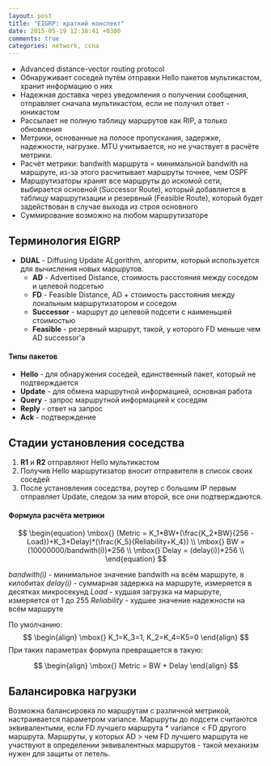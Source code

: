 ```yaml
---
layout: post
title: "EIGRP: краткий конспект"
date: 2015-05-19 12:38:41 +0300
comments: true
categories: network, ccna
---
```

* Advanced distance-vector routing protocol
* Обнаруживает соседей путём отправки Hello пакетов мультикастом, хранит информацию о них
* Надежная доставка через уведомления о получении сообщения, отправляет сначала мультикастом, если не получил ответ - юникастом
* Рассылает не полную таблицу маршрутов как RIP, а только обновления
* Метрики, основанные на полосе пропускания, задержке, надежности, нагрузке. MTU учитывается, но не участвует в расчёте метрики.
* Расчёт метрики: bandwith маршрута = минимальной bandwith на маршруте, из-за этого расчитывает маршруты точнее, чем OSPF
* Маршрутизаторы хранят все маршруты до искомой сети, выбирается основной (Successor Route), который добавляется в таблицу маршрутизации и резервный (Feasible Route), который будет задействован в случае выхода из строя основного
* Суммирование возможно на любом маршрутизаторе

## Терминология EIGRP

- **DUAL** - Diffusing Update ALgorithm, алгоритм, который используется для вычисления новых маршрутов.
  - **AD** - Advertised Distance, стоимость расстояния между соседом и целевой подсетью
  - **FD** - Feasible Distance, AD + стоимость расстояния между локальным маршрутизатором и соседом
  - **Successor** - маршрут до целевой подсети с наименьшей стоимостью
  - **Feasible** - резервный маршрут, такой, у которого FD меньше чем AD successor'a


#### Типы пакетов

 - **Hello** - для обнаружения соседей, единственный пакет, который не подтверждается
 - **Update** - для обмена маршрутной информацией, основная работа
 - **Query** - запрос маршрутной информацией к соседям
 - **Reply** - ответ на запрос
 - **Ack** - подтверждение

## Стадии установления соседства

1. **R1** и **R2** отправляют Hello мультикастом
2. Получив Hello маршрутизатор вносит отправителя в список своих соседей
3. После установления соседства, роутер с большим IP первым отправляет Update, следом за ним второй, все они подтверждаются.

#### Формула расчёта метрики

$$
\begin{equation}
\mbox{} (Metric = K_1*BW+(\frac{K_2*BW}{256 - Load})+K_3*Delay)*(\frac{K_5}{Reliability+K_4}) \\
\mbox{} BW = (10000000/bandwith(i))*256 \\
\mbox{} Delay = (delay(i))*256 \\
\end{equation}
$$

*bandwith(i)* - минимальное значение bandwith на всём маршруте, в килобитах
*delay(i)* - суммарная задержка на маршруте, измеряется в десятках  микросекунд
*Load* - худшая загрузка на маршруте, измеряется от 1 до 255
*Reliability* - худшее значение надежности на всём маршруте

По умолчанию: 
$$
\begin{align}
\mbox{} K_1=K_3=1, K_2=K_4=K5=0
\end{align}
$$
При таких параметрах формула превращается в такую:

$$
\begin{align}
\mbox{} Metric = BW + Delay
\end{align}
$$


## Балансировка нагрузки

Возможна балансировка по маршрутам с различной метрикой, настраивается параметром variance. Маршруты до подсети считаются эквивалентыми, если FD лучшего маршрута * variance < FD другого маршрута. Маршруты, у которых AD > чем FD лучшего маршрута не участвуют в определении эквивалентных маршрутов - такой механизм нужен для защиты от петель.
